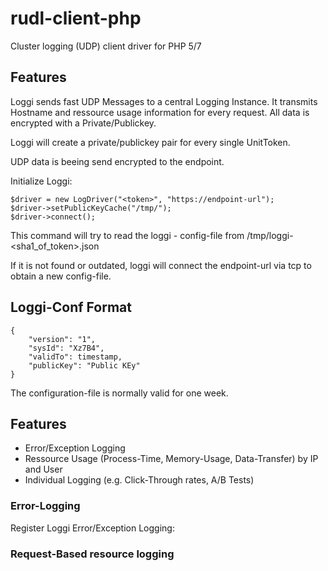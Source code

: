 # rudl-client-php
Cluster logging (UDP) client driver for PHP 5/7


## Features

Loggi sends fast UDP Messages to a central Logging Instance. It transmits
Hostname and ressource usage information for every request. All data is
encrypted with a Private/Publickey.

Loggi will create a private/publickey pair for every single UnitToken.

UDP data is beeing send encrypted to the endpoint.

Initialize Loggi:

```
$driver = new LogDriver("<token>", "https://endpoint-url");
$driver->setPublicKeyCache("/tmp/");
$driver->connect();

```

This command will try to read the loggi - config-file from /tmp/loggi-<sha1_of_token>.json

If it is not found or outdated, loggi will connect the endpoint-url via tcp to obtain a
new config-file.

## Loggi-Conf Format

```
{
    "version": "1",
    "sysId": "Xz7B4",
    "validTo": timestamp, 
    "publicKey": "Public KEy"
}
```

The configuration-file is normally valid for one week.


## Features

- Error/Exception Logging
- Ressource Usage (Process-Time, Memory-Usage, Data-Transfer) by IP and User
- Individual Logging (e.g. Click-Through rates, A/B Tests)

### Error-Logging

Register Loggi Error/Exception Logging:



### Request-Based resource logging


